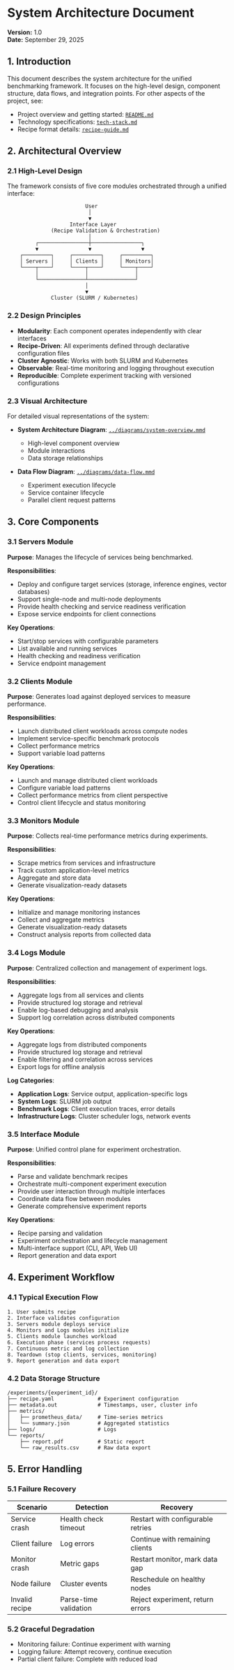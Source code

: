 # System Architecture Document

**Version:** 1.0  
**Date:** September 29, 2025

## 1. Introduction

This document describes the system architecture for the unified benchmarking framework. It focuses on the high-level design, component structure, data flows, and integration points. For other aspects of the project, see:

- Project overview and getting started: [`README.md`](../README.md)
- Technology specifications: [`tech-stack.md`](tech-stack.md)
- Recipe format details: [`recipe-guide.md`](recipe-guide.md)

## 2. Architectural Overview

### 2.1 High-Level Design

The framework consists of five core modules orchestrated through a unified interface:

```
                         User
                          │
                          ▼
                    Interface Layer
              (Recipe Validation & Orchestration)
                          │
         ┌────────────────┼────────────────┐
         ▼                ▼                ▼
    ┌─────────┐     ┌─────────┐     ┌─────────┐
    │ Servers │     │ Clients │     │ Monitors│
    └────┬────┘     └────┬────┘     └────┬────┘
         │               │               │
         └───────────────┴───────────────┘
                         │
                         ▼
              Cluster (SLURM / Kubernetes)
```

### 2.2 Design Principles

- **Modularity**: Each component operates independently with clear interfaces
- **Recipe-Driven**: All experiments defined through declarative configuration files
- **Cluster Agnostic**: Works with both SLURM and Kubernetes
- **Observable**: Real-time monitoring and logging throughout execution
- **Reproducible**: Complete experiment tracking with versioned configurations

### 2.3 Visual Architecture

For detailed visual representations of the system:

- **System Architecture Diagram**: [`../diagrams/system-overview.mmd`](../diagrams/system-overview.mmd)
  - High-level component overview
  - Module interactions
  - Data storage relationships

- **Data Flow Diagram**: [`../diagrams/data-flow.mmd`](../diagrams/data-flow.mmd)
  - Experiment execution lifecycle
  - Service container lifecycle
  - Parallel client request patterns

## 3. Core Components

### 3.1 Servers Module

**Purpose**: Manages the lifecycle of services being benchmarked.

**Responsibilities**:
- Deploy and configure target services (storage, inference engines, vector databases)
- Support single-node and multi-node deployments
- Provide health checking and service readiness verification
- Expose service endpoints for client connections

**Key Operations**:
- Start/stop services with configurable parameters
- List available and running services
- Health checking and readiness verification
- Service endpoint management

### 3.2 Clients Module

**Purpose**: Generates load against deployed services to measure performance.

**Responsibilities**:
- Launch distributed client workloads across compute nodes
- Implement service-specific benchmark protocols
- Collect performance metrics
- Support variable load patterns

**Key Operations**:
- Launch and manage distributed client workloads
- Configure variable load patterns
- Collect performance metrics from client perspective
- Control client lifecycle and status monitoring

### 3.3 Monitors Module

**Purpose**: Collects real-time performance metrics during experiments.

**Responsibilities**:
- Scrape metrics from services and infrastructure
- Track custom application-level metrics
- Aggregate and store data
- Generate visualization-ready datasets

**Key Operations**:
- Initialize and manage monitoring instances
- Collect and aggregate metrics
- Generate visualization-ready datasets
- Construct analysis reports from collected data

### 3.4 Logs Module

**Purpose**: Centralized collection and management of experiment logs.

**Responsibilities**:
- Aggregate logs from all services and clients
- Provide structured log storage and retrieval
- Enable log-based debugging and analysis
- Support log correlation across distributed components

**Key Operations**:
- Aggregate logs from distributed components
- Provide structured log storage and retrieval
- Enable filtering and correlation across services
- Export logs for offline analysis

**Log Categories**:
- **Application Logs**: Service output, application-specific logs
- **System Logs**: SLURM job output
- **Benchmark Logs**: Client execution traces, error details
- **Infrastructure Logs**: Cluster scheduler logs, network events

### 3.5 Interface Module

**Purpose**: Unified control plane for experiment orchestration.

**Responsibilities**:
- Parse and validate benchmark recipes
- Orchestrate multi-component experiment execution
- Provide user interaction through multiple interfaces
- Coordinate data flow between modules
- Generate comprehensive experiment reports

**Key Operations**:
- Recipe parsing and validation
- Experiment orchestration and lifecycle management
- Multi-interface support (CLI, API, Web UI)
- Report generation and data export

## 4. Experiment Workflow

### 4.1 Typical Execution Flow

```
1. User submits recipe
2. Interface validates configuration
3. Servers module deploys service
4. Monitors and Logs modules initialize
5. Clients module launches workload
6. Execution phase (services process requests)
7. Continuous metric and log collection
8. Teardown (stop clients, services, monitoring)
9. Report generation and data export
```

### 4.2 Data Storage Structure

```
/experiments/{experiment_id}/
├── recipe.yaml              # Experiment configuration
├── metadata.out             # Timestamps, user, cluster info
├── metrics/
│   ├── prometheus_data/     # Time-series metrics
│   └── summary.json         # Aggregated statistics
├── logs/                    # Logs
└── reports/
    ├── report.pdf           # Static report
    └── raw_results.csv      # Raw data export
```
## 5. Error Handling

### 5.1 Failure Recovery

| Scenario | Detection | Recovery |
|----------|-----------|----------|
| Service crash | Health check timeout | Restart with configurable retries |
| Client failure | Log errors | Continue with remaining clients |
| Monitor crash | Metric gaps | Restart monitor, mark data gap |
| Node failure | Cluster events | Reschedule on healthy nodes |
| Invalid recipe | Parse-time validation | Reject experiment, return errors |

### 5.2 Graceful Degradation

- Monitoring failure: Continue experiment with warning
- Logging failure: Attempt recovery, continue execution
- Partial client failure: Complete with reduced load